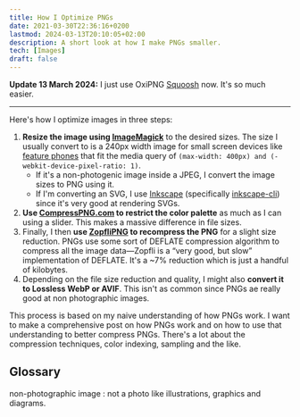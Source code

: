```yaml
---
title: How I Optimize PNGs
date: 2021-03-30T22:36:16+0200
lastmod: 2024-03-13T20:10:05+02:00
description: A short look at how I make PNGs smaller.
tech: [Images]
draft: false
---
```


**Update 13 March 2024:** I just use OxiPNG [Squoosh](/content/notes/squoosh.md) now. It's so much easier.
___

Here's how I optimize images in three steps:

1. **Resize the image using [ImageMagick](https://imagemagick.org/index.php)** to the desired sizes. The size I usually convert to is a 240px width image for small screen devices like [feature phones](https://en.wikipedia.org/wiki/Feature_phone) that fit the media query of `(max-width: 400px) and (-webkit-device-pixel-ratio: 1)`.
    * If it's a non-photogenic image inside a JPEG, I convert the image sizes to PNG using it.
    * If I'm converting an SVG, I use [Inkscape](https://inkscape.org/) (specifically [inkscape-cli](https://wiki.inkscape.org/wiki/index.php/Using_the_Command_Line)) since it's very good at rendering SVGs.
2. **Use [CompressPNG.com](https://compresspng.com) to restrict the color palette** as much as I can using a slider. This makes a massive difference in file sizes.
3. Finally, I then **use [ZopfliPNG](https://github.com/google/zopfli/blob/master/README.zopflipng) to recompress the PNG** for a slight size reduction. PNGs use some sort of DEFLATE compression algorithm to compress all the image data—Zopfli is a <q>very good, but slow</q> implementation of DEFLATE. It's a ~7% reduction which is just a handful of kilobytes.
4. Depending on the file size reduction and quality, I might also **convert it to Lossless WebP or AVIF**. This isn't as common since PNGs ae really good at non photographic images.

This process is based on my naive understanding of how PNGs work. I want to make a comprehensive post on how PNGs work and on how to use that understanding to better compress PNGs. There's a lot about the compression techniques, color indexing, sampling and the like.

## Glossary

non-photographic image
:   not a photo like illustrations, graphics and diagrams.
